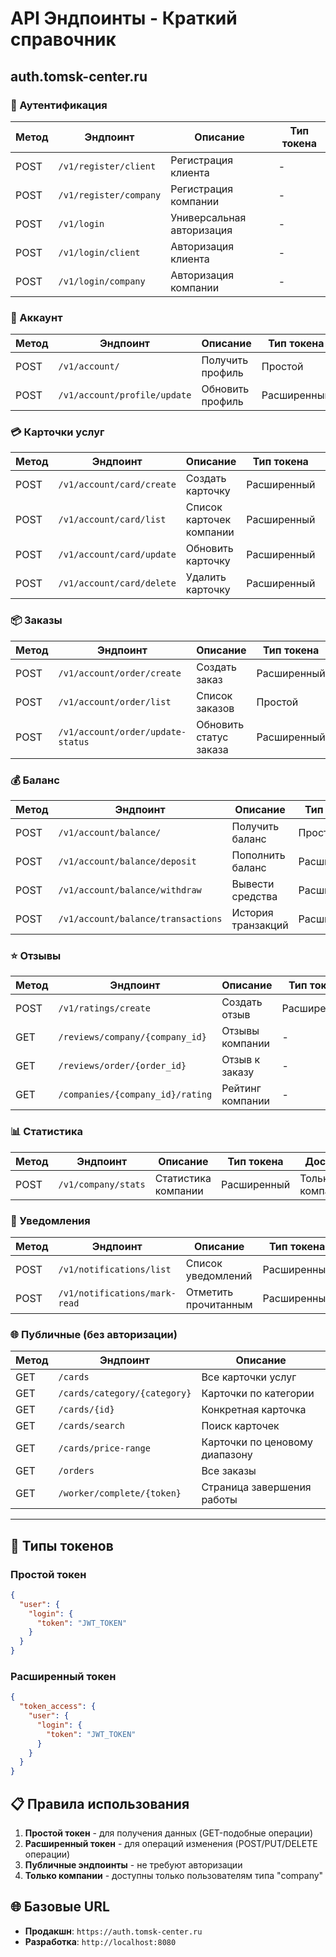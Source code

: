 # API Эндпоинты - Краткий справочник
## auth.tomsk-center.ru

### 🔐 Аутентификация
| Метод | Эндпоинт | Описание | Тип токена |
|-------|----------|----------|------------|
| POST | `/v1/register/client` | Регистрация клиента | - |
| POST | `/v1/register/company` | Регистрация компании | - |
| POST | `/v1/login` | Универсальная авторизация | - |
| POST | `/v1/login/client` | Авторизация клиента | - |
| POST | `/v1/login/company` | Авторизация компании | - |

### 👤 Аккаунт
| Метод | Эндпоинт | Описание | Тип токена |
|-------|----------|----------|------------|
| POST | `/v1/account/` | Получить профиль | Простой |
| POST | `/v1/account/profile/update` | Обновить профиль | Расширенный |

### 💳 Карточки услуг
| Метод | Эндпоинт | Описание | Тип токена | Доступ |
|-------|----------|----------|------------|--------|
| POST | `/v1/account/card/create` | Создать карточку | Расширенный | Только компании |
| POST | `/v1/account/card/list` | Список карточек компании | Расширенный | Только компании |
| POST | `/v1/account/card/update` | Обновить карточку | Расширенный | Только компании |
| POST | `/v1/account/card/delete` | Удалить карточку | Расширенный | Только компании |

### 📦 Заказы
| Метод | Эндпоинт | Описание | Тип токена |
|-------|----------|----------|------------|
| POST | `/v1/account/order/create` | Создать заказ | Расширенный |
| POST | `/v1/account/order/list` | Список заказов | Простой |
| POST | `/v1/account/order/update-status` | Обновить статус заказа | Расширенный |

### 💰 Баланс
| Метод | Эндпоинт | Описание | Тип токена |
|-------|----------|----------|------------|
| POST | `/v1/account/balance/` | Получить баланс | Простой |
| POST | `/v1/account/balance/deposit` | Пополнить баланс | Расширенный |
| POST | `/v1/account/balance/withdraw` | Вывести средства | Расширенный |
| POST | `/v1/account/balance/transactions` | История транзакций | Расширенный |

### ⭐ Отзывы
| Метод | Эндпоинт | Описание | Тип токена |
|-------|----------|----------|------------|
| POST | `/v1/ratings/create` | Создать отзыв | Расширенный |
| GET | `/reviews/company/{company_id}` | Отзывы компании | - |
| GET | `/reviews/order/{order_id}` | Отзыв к заказу | - |
| GET | `/companies/{company_id}/rating` | Рейтинг компании | - |

### 📊 Статистика
| Метод | Эндпоинт | Описание | Тип токена | Доступ |
|-------|----------|----------|------------|--------|
| POST | `/v1/company/stats` | Статистика компании | Расширенный | Только компании |

### 🔔 Уведомления
| Метод | Эндпоинт | Описание | Тип токена |
|-------|----------|----------|------------|
| POST | `/v1/notifications/list` | Список уведомлений | Расширенный |
| POST | `/v1/notifications/mark-read` | Отметить прочитанным | Расширенный |

### 🌐 Публичные (без авторизации)
| Метод | Эндпоинт | Описание |
|-------|----------|----------|
| GET | `/cards` | Все карточки услуг |
| GET | `/cards/category/{category}` | Карточки по категории |
| GET | `/cards/{id}` | Конкретная карточка |
| GET | `/cards/search` | Поиск карточек |
| GET | `/cards/price-range` | Карточки по ценовому диапазону |
| GET | `/orders` | Все заказы |
| GET | `/worker/complete/{token}` | Страница завершения работы |

---

## 🔑 Типы токенов

### Простой токен
```json
{
  "user": {
    "login": {
      "token": "JWT_TOKEN"
    }
  }
}
```

### Расширенный токен
```json
{
  "token_access": {
    "user": {
      "login": {
        "token": "JWT_TOKEN"
      }
    }
  }
}
```

## 📋 Правила использования

1. **Простой токен** - для получения данных (GET-подобные операции)
2. **Расширенный токен** - для операций изменения (POST/PUT/DELETE операции)
3. **Публичные эндпоинты** - не требуют авторизации
4. **Только компании** - доступны только пользователям типа "company"

## 🌐 Базовые URL
- **Продакшн**: `https://auth.tomsk-center.ru`
- **Разработка**: `http://localhost:8080`
